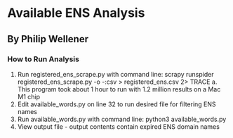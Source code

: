 # Available ENS Analysis
## By Philip Wellener

### How to Run Analysis
1. Run registered_ens_scrape.py with command line: scrapy runspider registered_ens_scrape.py -o -:csv > registered_ens.csv 2> TRACE
  a. This program took about 1 hour to run with 1.2 million results on a Mac M1 chip
2. Edit available_words.py on line 32 to run desired file for filtering ENS names
3. Run available_words.py with command line: python3 available_words.py
4. View output file - output contents contain expired ENS domain names
